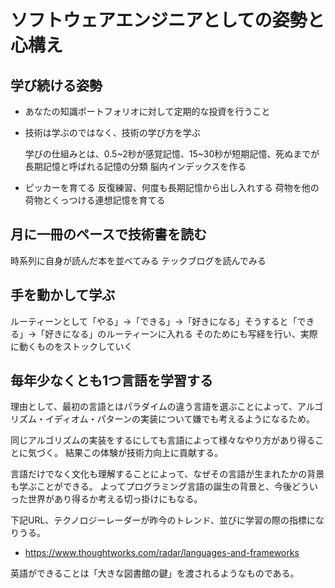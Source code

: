 # ソフトウェアエンジニアとしての姿勢と心構え

## 学び続ける姿勢

- あなたの知識ポートフォリオに対して定期的な投資を行うこと
- 技術は学ぶのではなく、技術の学び方を学ぶ

    学びの仕組みとは、0.5~2秒が感覚記憶、15~30秒が短期記憶、死ぬまでが長期記憶と呼ばれる記憶の分類
    脳内インデックスを作る

- ピッカーを育てる
    反復練習、何度も長期記憶から出し入れする
    荷物を他の荷物とくっつける連想記憶を育てる

## 月に一冊のペースで技術書を読む

時系列に自身が読んだ本を並べてみる
テックブログを読んでみる

## 手を動かして学ぶ

ルーティーンとして「やる」->「できる」->「好きになる」そうすると「できる」->「好きになる」のルーティーンに入れる
そのためにも写経を行い、実際に動くものをストックしていく

## 毎年少なくとも1つ言語を学習する

理由として、最初の言語とはパラダイムの違う言語を選ぶことによって、アルゴリズム・イディオム・パターンの実装について嫌でも考えるようになるため。

同じアルゴリズムの実装をするにしても言語によって様々なやり方があり得ることに気づく。
結果この体験が技術力向上に貢献する。

言語だけでなく文化も理解することによって、なぜその言語が生まれたかの背景も学ぶことができる。
よってプログラミング言語の誕生の背景と、今後どういった世界があり得るか考える切っ掛けにもなる。

下記URL、テクノロジーレーダーが昨今のトレンド、並びに学習の際の指標になりうる。

- <https://www.thoughtworks.com/radar/languages-and-frameworks>

英語ができることは「大きな図書館の鍵」を渡されるようなものである。

